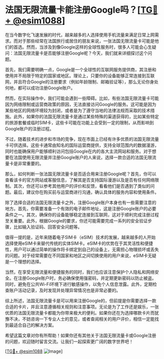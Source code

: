 # 法国无限流量卡能注册Google吗？[[TG💪+ @esim1088](https://t.me/s/esim1088)]

在当今数字化飞速发展的时代，越来越多的人选择使用手机流量来满足日常上网需求。而对于那些经常在法国旅行或居住的朋友来说，一张法国无限流量卡可能是他们的首选。然而，当涉及到像Google这样的全球性服务时，很多人可能会心生疑问：法国无限流量卡是否能够注册Google呢？今天，我们就来详细探讨这个问题。

首先，我们需要明确一点，Google是一个全球性的互联网服务提供商，其注册和使用并不局限于特定的国家或地区。理论上，只要你的设备能够正常连接到互联网，并且符合Google的注册要求（例如年龄限制、邮箱验证等），那么无论你身处何地，都可以成功注册Google账户。

然而，在实际操作中，我们可能会遇到一些障碍。比如，有些法国无限流量卡可能因为网络限制或运营商政策的原因，无法直接访问Google的服务。这可能是因为某些地区的网络环境较为封闭，或者是为了遵守当地的法律法规而采取的技术措施。此外，如果你的法国无限流量卡是通过某些特殊的渠道获得的，比如某些特定的旅游套餐或临时SIM卡，这些卡可能在功能上会受到一定的限制，从而影响到Google账户的注册过程。

不过，随着技术的进步和市场的竞争，现在市面上已经有许多优质的法国无限流量卡可供选择。这些卡通常由知名的国际运营商提供，支持全球范围内的数据漫游，同时也能确保用户能够顺利访问包括Google在内的各大主流网站和服务。对于想要在法国使用无限流量并注册Google账户的人来说，选择一款合适的法国无限流量卡是非常重要的。

那么，如何判断一张法国无限流量卡是否适合用来注册Google呢？首先，你可以查看该卡的官方网站或客服信息，了解其是否支持国际漫游以及是否有任何网络限制。其次，你还可以参考其他用户的评价和反馈，看看他们是否遇到了类似的问题。最后，建议你在购买前与运营商进行沟通，确认具体的服务内容和使用条件。

除了选择合适的法国无限流量卡之外，注册Google账户本身也有一些需要注意的地方。首先，你需要准备一个有效的电子邮件地址，这是注册Google账户的必要条件之一。其次，确保你的设备能够稳定连接到互联网，这对于顺利完成注册过程至关重要。此外，根据Google的要求，你还可能需要完成一系列的安全验证步骤，比如输入验证码、回答安全问题等。

值得一提的是，近年来随着电子SIM卡（eSIM）技术的发展，越来越多的人开始选择使用eSIM卡来替代传统的实体SIM卡。eSIM卡的优势在于其灵活性和便捷性，用户可以通过简单的操作将卡绑定到自己的设备上，无需担心物理损坏或丢失的问题。对于经常需要在不同国家和地区之间切换使用的用户来说，eSIM卡无疑是一个理想的选择。

当然，在享受无限流量和便捷服务的同时，我们也应该注意保护个人隐私和网络安全。在注册Google账户时，务必确保使用强密码，并定期更新密码以防止被盗。同时，避免在公共Wi-Fi环境下进行敏感操作，以免个人信息泄露。此外，定期检查账户活动记录，及时发现并处理异常情况也是非常必要的。

综上所述，法国无限流量卡是可以用来注册Google的，但前提是你需要选择一款合适的卡片，并且注意遵循相关规则和注意事项。无论是为了工作还是娱乐，一张优质的法国无限流量卡都能为你带来极大的便利。如果你还在为选择哪款卡片而犹豫不决，不妨咨询一下专业人士的意见，或者查阅相关的用户评价，相信一定能找到最适合自己的解决方案。

希望这篇文章对你有所帮助！如果你还有其他关于法国无限流量卡或Google注册的问题，欢迎随时留言交流。让我们一起探索更广阔的数字世界吧！

[[TG💪+ @esim1088](https://t.me/s/esim1088) ![Image](https://i.postimg.cc/4NQfJmqS/Snipaste-2025-05-13-00-14-12.png)]